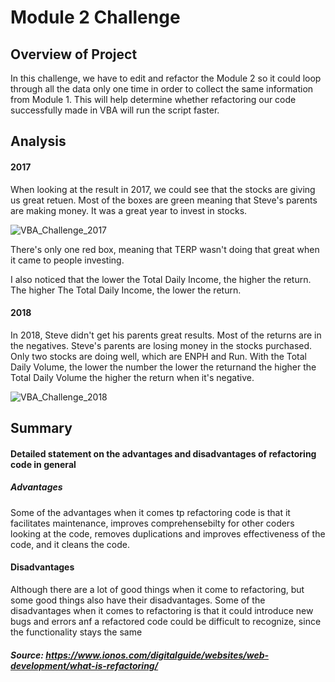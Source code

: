 # Module 2 Challenge

## Overview of Project

In this challenge, we have to edit and refactor the Module 2 so it could loop through all the data only one time in order to collect the same information from Module 1. This will help determine whether refactoring our code successfully made in VBA will run the script faster. 

## Analysis

#### 2017

When looking at the result in 2017, we could see that the stocks are giving us great retuen. Most of the boxes are green meaning that Steve's parents are making money. It was a great year to invest in stocks. 

![VBA_Challenge_2017](https://user-images.githubusercontent.com/111100865/186843763-08d3da21-bdc3-42d6-9a8e-3d0a4db04e50.png)



There's only one red box, meaning that TERP wasn't doing that great when it came to people investing. 

I also noticed that the lower the Total Daily Income, the higher the return. The higher The Total Daily Income, the lower the return.

#### 2018

In 2018, Steve didn't get his parents great results. Most of the returns are in the negatives. Steve's parents are losing money in the stocks purchased. Only two stocks are doing well, which are ENPH and Run. With the Total Daily Volume, the lower the number the lower the returnand the higher the Total Daily Volume the higher the return when it's negative. 

![VBA_Challenge_2018](https://user-images.githubusercontent.com/111100865/186846115-bd5edf2d-f84d-42b3-9e6f-39b0eed1c132.png)

 ## Summary
 
 #### Detailed statement on the advantages and disadvantages of refactoring code in general 
 
 ##### Advantages
 
Some of the advantages when it comes tp refactoring code is that it facilitates maintenance, improves comprehensebilty for other coders looking at the code, removes duplications and improves effectiveness of the code, and it cleans the code. 
 
 #### Disadvantages 
 
 Although there are a lot of good things when it come to refactoring, but some good things also have their disadvantages. Some of the disadvantages when it comes to refactoring is that it could introduce new bugs and errors anf a refactored code could be difficult to recognize, since the functionality stays the same
 
 ##### Source: https://www.ionos.com/digitalguide/websites/web-development/what-is-refactoring/
 
 
 
 
